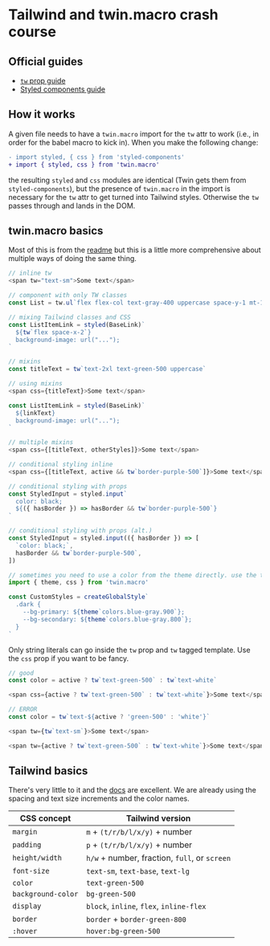 # Tailwind and twin.macro crash course

## Official guides

- [`tw` prop guide](https://github.com/ben-rogerson/twin.macro/blob/master/docs/prop-styling-guide.md)
- [Styled components guide](https://github.com/ben-rogerson/twin.macro/blob/master/docs/styled-component-guide.md)

## How it works

A given file needs to have a `twin.macro` import for the `tw` attr to work (i.e., in order for the babel macro to kick in). When you make the following change:

```diff
- import styled, { css } from 'styled-components'
+ import { styled, css } from 'twin.macro'
```

the resulting `styled` and `css` modules are identical (Twin gets them from `styled-components`), but the presence of `twin.macro` in the import is necessary for the `tw` attr to get turned into Tailwind styles. Otherwise the `tw` passes through and lands in the DOM.

## twin.macro basics

Most of this is from the [readme](https://github.com/ben-rogerson/twin.macro) but this is a little more comprehensive about multiple ways of doing the same thing.

```js
// inline tw
<span tw="text-sm">Some text</span>

// component with only TW classes
const List = tw.ul`flex flex-col text-gray-400 uppercase space-y-1 mt-1`

// mixing Tailwind classes and CSS
const ListItemLink = styled(BaseLink)`
  ${tw`flex space-x-2`}
  background-image: url("...");
`

// mixins
const titleText = tw`text-2xl text-green-500 uppercase`

// using mixins
<span css={titleText}>Some text</span>

const ListItemLink = styled(BaseLink)`
  ${linkText}
  background-image: url("...");
`

// multiple mixins
<span css={[titleText, otherStyles]}>Some text</span>

// conditional styling inline
<span css={[titleText, active && tw`border-purple-500`]}>Some text</span>

// conditional styling with props
const StyledInput = styled.input`
  color: black;
  ${({ hasBorder }) => hasBorder && tw`border-purple-500`}
`

// conditional styling with props (alt.)
const StyledInput = styled.input(({ hasBorder }) => [
  `color: black;`,
  hasBorder && tw`border-purple-500`,
])

// sometimes you need to use a color from the theme directly. use the theme import
import { theme, css } from 'twin.macro'

const CustomStyles = createGlobalStyle`
  .dark {
    --bg-primary: ${theme`colors.blue-gray.900`};
    --bg-secondary: ${theme`colors.blue-gray.800`};
  }
`
```

Only string literals can go inside the `tw` prop and `tw` tagged template. Use the `css` prop if you want to be fancy.

```js
// good
const color = active ? tw`text-green-500` : tw`text-white`

<span css={active ? tw`text-green-500` : tw`text-white`}>Some text</span>

// ERROR
const color = tw`text-${active ? 'green-500' : 'white'}`

<span tw={tw`text-sm`}>Some text</span>

<span tw={active ? tw`text-green-500` : tw`text-white`}>Some text</span>
```

## Tailwind basics

There's very little to it and the [docs](https://tailwindcss.com/docs) are excellent. We are already using the spacing and text size increments and the color names.

| CSS concept        | Tailwind version                              |
| ------------------ | --------------------------------------------- |
| `margin`           | `m` + `(t/r/b/l/x/y)` + number                |
| `padding`          | `p` + `(t/r/b/l/x/y)` + number                |
| `height/width`     | `h/w` + number, fraction, `full`, or `screen` |
| `font-size`        | `text-sm`, `text-base`, `text-lg`             |
| `color`            | `text-green-500`                              |
| `background-color` | `bg-green-500`                                |
| `display`          | `block`, `inline`, `flex`, `inline-flex`      |
| `border`           | `border` + `border-green-800`                 |
| `:hover`           | `hover:bg-green-500`                          |
